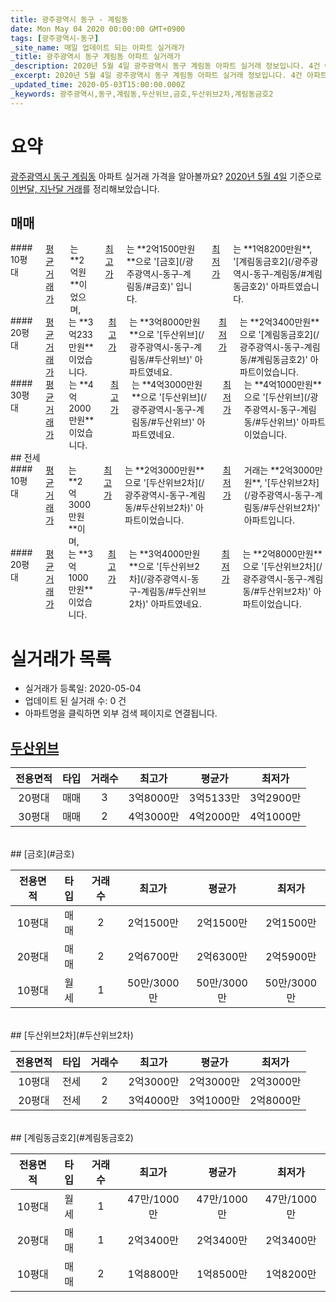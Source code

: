 ```yaml
---
title: 광주광역시 동구 - 계림동
date: Mon May 04 2020 00:00:00 GMT+0900
tags: [광주광역시-동구]
_site_name: 매일 업데이트 되는 아파트 실거래가
_title: 광주광역시 동구 계림동 아파트 실거래가
_description: 2020년 5월 4일 광주광역시 동구 계림동 아파트 실거래 정보입니다. 4건 아파트 정보가 있습니다.
_excerpt: 2020년 5월 4일 광주광역시 동구 계림동 아파트 실거래 정보입니다. 4건 아파트 정보가 있습니다.
_updated_time: 2020-05-03T15:00:00.000Z
_keywords: 광주광역시,동구,계림동,두산위브,금호,두산위브2차,계림동금호2
---
```





# 요약
<ins>광주광역시 동구 계림동</ins> 아파트 실거래 가격을 알아볼까요? <ins>2020년 5월 4일</ins> 기준으로 <ins>이번달, 지난달 거래</ins>를 정리해보았습니다.

## 매매
<div class="container">
<div class="six columns" markdown="1">
#### 10평대
<ins>평균 거래가</ins>는 **2억원**이었으며, <ins>최고가</ins>는 **2억1500만원**으로 '[금호](/광주광역시-동구-계림동/#금호)' 입니다. <ins>최저가</ins>는 **1억8200만원**, '[계림동금호2](/광주광역시-동구-계림동/#계림동금호2)' 아파트였습니다.
</div>
<div class="six columns" markdown="1">
#### 20평대
<ins>평균 거래가</ins>는 **3억233만원**이었습니다. <ins>최고가</ins>는 **3억8000만원**으로 '[두산위브](/광주광역시-동구-계림동/#두산위브)' 아파트였네요. <ins>최저가</ins>는 **2억3400만원**으로 '[계림동금호2](/광주광역시-동구-계림동/#계림동금호2)' 아파트이었습니다.
</div>
</div>
<div class="container">
<div class="twelve columns" markdown="1">
#### 30평대
<ins>평균 거래가</ins>는 **4억2000만원**이었습니다. <ins>최고가</ins>는 **4억3000만원**으로 '[두산위브](/광주광역시-동구-계림동/#두산위브)' 아파트였네요. <ins>최저가</ins>는 **4억1000만원**으로 '[두산위브](/광주광역시-동구-계림동/#두산위브)' 아파트이었습니다.
</div>
</div>
## 전세
<div class="container">
<div class="six columns" markdown="1">
#### 10평대
<ins>평균 거래가</ins>는 **2억3000만원**이며, <ins>최고가</ins>는 **2억3000만원**으로 '[두산위브2차](/광주광역시-동구-계림동/#두산위브2차)' 아파트이었습니다. <ins>최저가</ins> 거래는 **2억3000만원**, '[두산위브2차](/광주광역시-동구-계림동/#두산위브2차)' 아파트입니다.
</div>
<div class="six columns" markdown="1">
#### 20평대
<ins>평균 거래가</ins>는 **3억1000만원**이었습니다. <ins>최고가</ins>는 **3억4000만원**으로 '[두산위브2차](/광주광역시-동구-계림동/#두산위브2차)' 아파트였네요. <ins>최저가</ins>는 **2억8000만원**으로 '[두산위브2차](/광주광역시-동구-계림동/#두산위브2차)' 아파트이었습니다.
</div>
</div>



# 실거래가 목록
- 실거래가 등록일: 2020-05-04
- 업데이트 된 실거래 수: 0 건
- 아파트명을 클릭하면 외부 검색 페이지로 연결됩니다.

## [두산위브](#두산위브)

|전용면적|타입|거래수|최고가|평균가|최저가|
|:---:|:---:|:---:|:---:|:---:|:---:|
|20평대|<span class="deal-type-1">매매</span>|3|3억8000만|3억5133만|3억2900만|
|30평대|<span class="deal-type-1">매매</span>|2|4억3000만|4억2000만|4억1000만|

<br/>
## [금호](#금호)

|전용면적|타입|거래수|최고가|평균가|최저가|
|:---:|:---:|:---:|:---:|:---:|:---:|
|10평대|<span class="deal-type-1">매매</span>|2|2억1500만|2억1500만|2억1500만|
|20평대|<span class="deal-type-1">매매</span>|2|2억6700만|2억6300만|2억5900만|
|10평대|<span class="deal-type-3">월세</span>|1|50만/3000만|50만/3000만|50만/3000만|

<br/>
## [두산위브2차](#두산위브2차)

|전용면적|타입|거래수|최고가|평균가|최저가|
|:---:|:---:|:---:|:---:|:---:|:---:|
|10평대|<span class="deal-type-2">전세</span>|2|2억3000만|2억3000만|2억3000만|
|20평대|<span class="deal-type-2">전세</span>|2|3억4000만|3억1000만|2억8000만|

<br/>
## [계림동금호2](#계림동금호2)

|전용면적|타입|거래수|최고가|평균가|최저가|
|:---:|:---:|:---:|:---:|:---:|:---:|
|10평대|<span class="deal-type-3">월세</span>|1|47만/1000만|47만/1000만|47만/1000만|
|20평대|<span class="deal-type-1">매매</span>|1|2억3400만|2억3400만|2억3400만|
|10평대|<span class="deal-type-1">매매</span>|2|1억8800만|1억8500만|1억8200만|

<br/>



